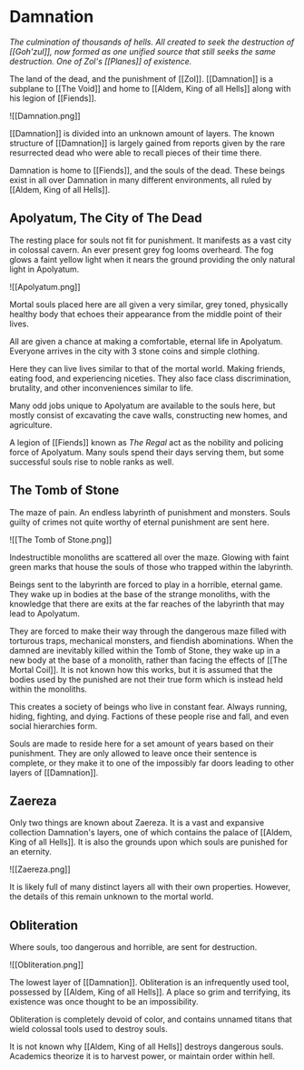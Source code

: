 # Damnation
*The culmination of thousands of hells. All created to seek the destruction of [[Goh'zul]], now formed as one unified source that still seeks the same destruction. One of Zol's [[Planes]] of existence.* 

The land of the dead, and the punishment of [[Zol]]. [[Damnation]] is a subplane to [[The Void]] and home to [[Aldem, King of all Hells]] along with his legion of [[Fiends]].
 
![[Damnation.png]]

[[Damnation]] is divided into an unknown amount of layers. The known structure of [[Damnation]] is largely gained from reports given by the rare resurrected dead who were able to recall pieces of their time there.

Damnation is home to [[Fiends]], and the souls of the dead. These beings exist in all over Damnation in many different environments, all ruled by [[Aldem, King of all Hells]].

## Apolyatum, The City of The Dead
The resting place for souls not fit for punishment. It manifests as a vast city in colossal cavern. An ever present grey fog looms overheard. The fog glows a faint yellow light when it nears the ground providing the only natural light in Apolyatum.

![[Apolyatum.png]]

Mortal souls placed here are all given a very similar, grey toned, physically healthy body that echoes their appearance from the middle point of their lives.

All are given a chance at making a comfortable, eternal life in Apolyatum. Everyone arrives in the city with 3 stone coins and simple clothing.

Here they can live lives similar to that of the mortal world. Making friends, eating food, and experiencing niceties. They also face class discrimination, brutality, and other inconveniences similar to life.

Many odd jobs unique to Apolyatum are available to the souls here, but mostly consist of excavating the cave walls, constructing new homes, and agriculture.

A legion of [[Fiends]] known as *The Regal* act as the nobility and policing force of Apolyatum. Many souls spend their days serving them, but some successful souls rise to noble ranks as well.

## The Tomb of Stone
The maze of pain. An endless labyrinth of punishment and monsters. Souls guilty of crimes not quite worthy of eternal punishment are sent here.

![[The Tomb of Stone.png]]

Indestructible monoliths are scattered all over the maze. Glowing with faint green marks that house the souls of those who trapped within the labyrinth.

Beings sent to the labyrinth are forced to play in a horrible, eternal game. They wake up in bodies at the base of the strange monoliths, with the knowledge that there are exits at the far reaches of the labyrinth that may lead to Apolyatum.

They are forced to make their way through the dangerous maze filled with torturous traps, mechanical monsters, and fiendish abominations. When the damned are inevitably killed within the Tomb of Stone, they wake up in a new body at the base of a monolith, rather than facing the effects of [[The Mortal Coil]]. It is not known how this works, but it is assumed that the bodies used by the punished are not their true form which is instead held within the monoliths.

This creates a society of beings who live in constant fear. Always running, hiding, fighting, and dying. Factions of these people rise and fall, and even social hierarchies form.

Souls are made to reside here for a set amount of years based on their punishment. They are only allowed to leave once their sentence is complete, or they make it to one of the impossibly far doors leading to other layers of [[Damnation]].

## Zaereza
Only two things are known about Zaereza. It is a vast and expansive collection Damnation's layers, one of which contains the palace of [[Aldem, King of all Hells]]. It is also the grounds upon which souls are punished for an eternity.

![[Zaereza.png]]

It is likely full of many distinct layers all with their own properties. However, the details of this remain unknown to the mortal world.

## Obliteration
Where souls, too dangerous and horrible, are sent for destruction.

![[Obliteration.png]]

The lowest layer of [[Damnation]]. Obliteration is an infrequently used tool, possessed by [[Aldem, King of all Hells]]. A place so grim and terrifying, its existence was once thought to be an impossibility.

Obliteration is completely devoid of color, and contains unnamed titans that wield colossal tools used to destroy souls.

It is not known why [[Aldem, King of all Hells]] destroys dangerous souls. Academics theorize it is to harvest power, or maintain order within hell.